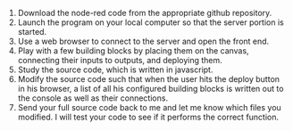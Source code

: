1. Download the node-red code from the appropriate github repository.
2. Launch the program on your local computer so that the server portion is started.
3. Use a web browser to connect to the server and open the front end.
4. Play with a few building blocks by placing them on the canvas, connecting their inputs to outputs, and deploying them.
5. Study the source code, which is written in javascript.
6. Modify the source code such that when the user hits the deploy button in his browser, a list of all his configured building blocks is written out to the console as well as their connections.
7. Send your full source code back to me and let me know which files you modified. I will test your code to see if it performs the correct function.